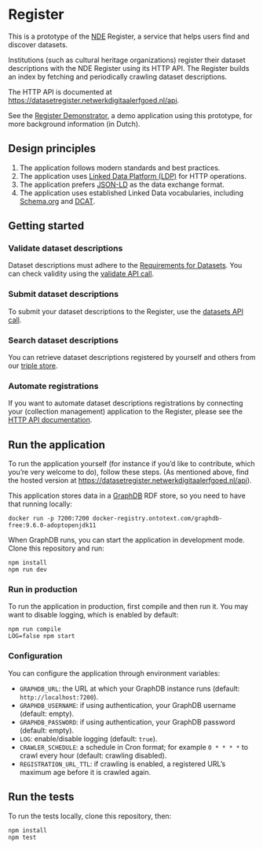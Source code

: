 # Register

This is a prototype of the [NDE](https://www.netwerkdigitaalerfgoed.nl/en/about-us/) Register,
a service that helps users find and discover datasets.

Institutions (such as cultural heritage organizations) register their dataset descriptions with the NDE Register
using its HTTP API. The Register builds an index by fetching and periodically crawling dataset descriptions.

The HTTP API is documented at https://datasetregister.netwerkdigitaalerfgoed.nl/api.

See the [Register Demonstrator](https://datasetregister.netwerkdigitaalerfgoed.nl),
a demo application using this prototype, for more background information (in Dutch).

## Design principles

1. The application follows modern standards and best practices.
2. The application uses [Linked Data Platform (LDP)](https://www.w3.org/TR/ldp/) for HTTP operations.
3. The application prefers [JSON-LD](http://json-ld.org) as the data exchange format.
4. The application uses established Linked Data vocabularies,
   including [Schema.org](https://schema.org) and [DCAT](https://www.w3.org/TR/vocab-dcat-2/).

## Getting started

### Validate dataset descriptions

Dataset descriptions must adhere to the [Requirements for Datasets](https://netwerk-digitaal-erfgoed.github.io/requirements-datasets/).
You can check validity using the [validate API call](https://datasetregister.netwerkdigitaalerfgoed.nl/api/static/index.html#/default/validate).

### Submit dataset descriptions

To submit your dataset descriptions to the Register,
use the [datasets API call](https://datasetregister.netwerkdigitaalerfgoed.nl/api/static/index.html#/default/post_datasets).

### Search dataset descriptions

You can retrieve dataset descriptions registered by yourself and others
from our [triple store](http://triplestore.netwerkdigitaalerfgoed.nl).

### Automate registrations

If you want to automate dataset descriptions registrations
by connecting your (collection management) application to the Register,
please see the [HTTP API documentation](https://datasetregister.netwerkdigitaalerfgoed.nl/api).

## Run the application

To run the application yourself (for instance if you’d like to contribute, which you’re very welcome to do),
follow these steps.
(As mentioned above, find the hosted version at https://datasetregister.netwerkdigitaalerfgoed.nl/api).

This application stores data in a [GraphDB](https://graphdb.ontotext.com) RDF store, so you need to have that running
locally:

```
docker run -p 7200:7200 docker-registry.ontotext.com/graphdb-free:9.6.0-adoptopenjdk11
```

When GraphDB runs, you can start the application in development mode. Clone this repository and run:

```
npm install
npm run dev
```

### Run in production

To run the application in production, first compile and then run it. You may want to disable logging, which is enabled
by default:

```
npm run compile
LOG=false npm start
```

### Configuration

You can configure the application through environment variables:

- `GRAPHDB_URL`: the URL at which your GraphDB instance runs (default: `http://localhost:7200`).
- `GRAPHDB_USERNAME`: if using authentication, your GraphDB username (default: empty).
- `GRAPHDB_PASSWORD`: if using authentication, your GraphDB password (default: empty).
- `LOG`: enable/disable logging (default: `true`).
- `CRAWLER_SCHEDULE`: a schedule in Cron format; for example `0 * * * *` to crawl every hour
  (default: crawling disabled).
- `REGISTRATION_URL_TTL`: if crawling is enabled, a registered URL’s maximum age before it is crawled again.

## Run the tests

To run the tests locally, clone this repository, then:

```
npm install
npm test
```
